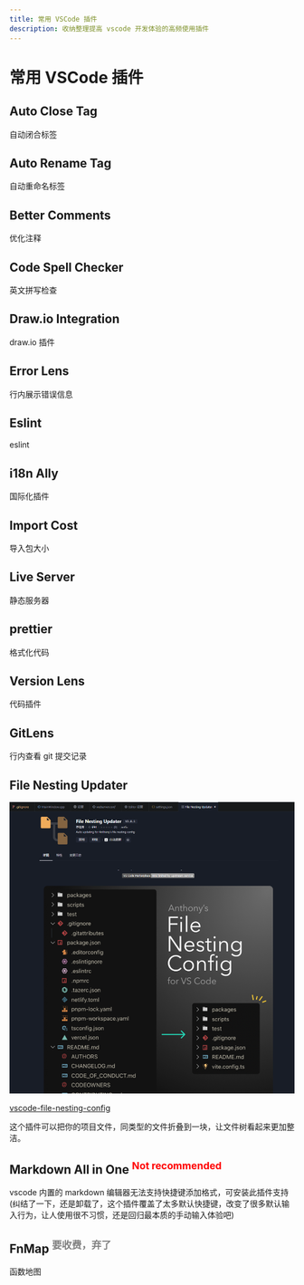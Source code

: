 ```yaml
---
title: 常用 VSCode 插件
description: 收纳整理提高 vscode 开发体验的高频使用插件
---
```


# 常用 VSCode 插件

## Auto Close Tag

自动闭合标签

## Auto Rename Tag

自动重命名标签

## Better Comments

优化注释

## Code Spell Checker

英文拼写检查

## Draw.io Integration

draw.io 插件

## Error Lens

行内展示错误信息

## Eslint

eslint

## i18n Ally

国际化插件

## Import Cost

导入包大小

## Live Server

静态服务器

## prettier

格式化代码

## Version Lens

代码插件

## GitLens

行内查看 git 提交记录

## File Nesting Updater

![image-20250910134956180](./image-20250910134956180.png)

[vscode-file-nesting-config](https://github.com/antfu/vscode-file-nesting-config)

这个插件可以把你的项目文件，同类型的文件折叠到一块，让文件树看起来更加整洁。

## Markdown All in One <sup style="color:red">Not recommended</sup>

vscode 内置的 markdown 编辑器无法支持快捷键添加格式，可安装此插件支持
(纠结了一下，还是卸载了，这个插件覆盖了太多默认快捷键，改变了很多默认输入行为，让人使用很不习惯，还是回归最本质的手动输入体验吧)

## FnMap <sup style="color:gray">要收费，弃了</sup>

函数地图
